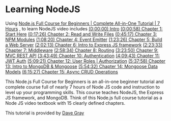 # Learning NodeJS
Using  <a href="https://www.youtube.com/watch?v=f2EqECiTBL8" target="_blank">Node.js Full Course for Beginners | Complete All-in-One Tutorial | 7 Hours</a> , to learn NodeJS video includes
<a href="https://www.youtube.com/watch?v=f2EqECiTBL8&t=0s" target="_blank">(0:00:00) Intro</a> 
<a href="https://www.youtube.com/watch?v=f2EqECiTBL8&t=58s" target="_blank">(0:00:58) Chapter 1: Start Here</a> 
<a href="https://www.youtube.com/watch?v=f2EqECiTBL8&t=1046s" target="_blank">(0:17:26) Chapter 2: Read and Write Files</a>
<a href="https://www.youtube.com/watch?v=f2EqECiTBL8&t=2717s" target="_blank">(0:45:17) Chapter 3: NPM Modules</a>
<a href="https://www.youtube.com/watch?v=f2EqECiTBL8&t=4100s" target="_blank">(1:08:20) Chapter 4: Event Emitter</a>
<a href="https://www.youtube.com/watch?v=f2EqECiTBL8&t=5006s" target="_blank">(1:23:26) Chapter 5: Build a Web Server</a>
<a href="https://www.youtube.com/watch?v=f2EqECiTBL8&t=7333s" target="_blank">(2:02:13) Chapter 6: Intro to Express JS framework</a>
<a href="https://www.youtube.com/watch?v=f2EqECiTBL8&t=8613s" target="_blank">(2:23:33) Chapter 7: Middleware</a>
<a href="https://www.youtube.com/watch?v=f2EqECiTBL8&t=10714s" target="_blank">(2:58:34) Chapter 8: Routing</a>
<a href="https://www.youtube.com/watch?v=f2EqECiTBL8&t=12230s" target="_blank">(3:23:50) Chapter 9: MVC REST API</a>
<a href="https://www.youtube.com/watch?v=f2EqECiTBL8&t=13429s" target="_blank">(3:43:49) Chapter 10: Authentication</a>
<a href="https://www.youtube.com/watch?v=f2EqECiTBL8&t=14983s" target="_blank">(4:09:43) Chapter 11: JWT Auth</a>
<a href="https://www.youtube.com/watch?v=f2EqECiTBL8&t=18561s" target="_blank">(5:09:21) Chapter 12: User Roles | Authorization</a>
<a href="" target="_blank">(5:37:58) Chapter 13: Intro to MongoDB & Mongoose</a>
<a href="https://www.youtube.com/watch?v=f2EqECiTBL8&t=20278s" target="_blank">(5:54:32) Chapter 14: Mongoose Data Models</a>
<a href="https://www.youtube.com/watch?v=f2EqECiTBL8&t=22527s" target="_blank">(6:15:27) Chapter 15: Async CRUD Operations</a>

This Node.js Full Course for Beginners is an all-in-one beginner tutorial and complete course full of nearly 7 hours of Node JS code and instruction to level up your programming skills. This course teaches NodeJS, the Express JS framework, and MongoDB. Think of this Node.js full course tutorial as a Node JS video textbook with 15 clearly defined chapters.

This tutorial is provided by <a href="https://www.youtube.com/@DaveGrayTeachesCode">Dave Gray</a>
